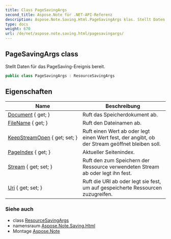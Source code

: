 ```yaml
---
title: Class PageSavingArgs
second_title: Aspose.Note für .NET-API-Referenz
description: Aspose.Note.Saving.Html.PageSavingArgs klas. Stellt Daten für das PageSavingEreignis bereit.
type: docs
weight: 670
url: /de/net/aspose.note.saving.html/pagesavingargs/
---
```

## PageSavingArgs class

Stellt Daten für das PageSaving-Ereignis bereit.

```csharp
public class PageSavingArgs : ResourceSavingArgs
```

## Eigenschaften

| Name | Beschreibung |
| --- | --- |
| [Document](../../aspose.note.saving.html/resourcesavingargs/document/) { get; } | Ruft das Speicherdokument ab. |
| [FileName](../../aspose.note.saving.html/resourcesavingargs/filename/) { get; } | Ruft den Dateinamen ab. |
| [KeepStreamOpen](../../aspose.note.saving.html/resourcesavingargs/keepstreamopen/) { get; set; } | Ruft einen Wert ab oder legt einen Wert fest, der angibt, ob der Stream geöffnet bleiben soll. |
| [PageIndex](../../aspose.note.saving.html/pagesavingargs/pageindex/) { get; } | Aktueller Seitenindex. |
| [Stream](../../aspose.note.saving.html/resourcesavingargs/stream/) { get; set; } | Ruft den zum Speichern der Ressource verwendeten Stream ab oder legt ihn fest. |
| [Uri](../../aspose.note.saving.html/resourcesavingargs/uri/) { get; set; } | Ruft die URI ab oder legt sie fest, um auf gespeicherte Ressourcen zuzugreifen. |

### Siehe auch

* class [ResourceSavingArgs](../resourcesavingargs/)
* namensraum [Aspose.Note.Saving.Html](../../aspose.note.saving.html/)
* Montage [Aspose.Note](../../)


